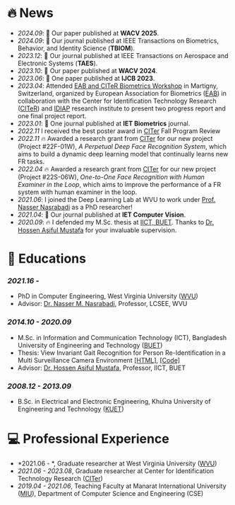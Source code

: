 # 🔥 News
- *2024.09*: 🎉 Our paper published at **WACV 2025**.
- *2024.09*: 🎉 Our journal published at IEEE Transactions on Biometrics, Behavior, and Identity Science (**TBIOM**).
- *2023.12*: 🎉 Our journal published at IEEE Transactions on Aerospace and Electronic Systems (**TAES**).
- *2023.10*: 🎉 Our paper published at **WACV 2024**.
- *2023.06*: 🎉 One paper published at **IJCB 2023**.
- *2023.04*: Attended [EAB and CITeR Biometrics Workshop](https://eab.org/events/program/312?ts=1674459113551) in Martigny, Switzerland, organized by European Association for Biometrics ([EAB](https://eab.org/)) in collaboration with the Center for Identification Technology Research ([CITeR](https://citer.clarkson.edu/)) and [IDIAP](https://www.idiap.ch/en) research institute to present two progress report and one final project report.
- *2023.01*: 🎉 One journal published at **IET Biometrics** journal.
- *2022.11* I received the best poster award in [CITer](https://citer.clarkson.edu/) Fall Program Review
- *2022.11* 🔥 Awarded a research grant from [CITer](https://citer.clarkson.edu/) for our new project (Project #22F-01W), *A Perpetual Deep Face Recognition System*, which aims to build a dynamic deep learning model that continually learns new FR tasks.
- *2022.04* 🔥 Awarded a research grant from [CITer](https://citer.clarkson.edu/) for our new project (Project #22S-06W), *One-to-One Face Recognition with Human Examiner in the Loop*, which aims to improve the performance of a FR system with human examiner in the loop.
- *2021.06*: I joined the Deep Learning Lab at WVU to work under [Prof. Nasser Nasrabadi](https://ep.jhu.edu/faculty/nasser-nasrabadi/) as a PhD researcher!
- *2021.04*: 🎉 Our journal published at **IET Computer Vision**.
- *2020.09*: 🔥 I defended my M.Sc. thesis at [IICT, BUET](https://iict.buet.ac.bd/). Thanks to [Dr. Hossen Asiful Mustafa](https://iict.buet.ac.bd/?page_id=54) for your invaluable supervision.

# 📖 Educations
### *2021.16 -*
- PhD in Computer Engineering, West Virginia University ([WVU](https://www.wvu.edu))
- Advisor: [Dr. Nasser M. Nasrabadi](https://nassernasrabadi.faculty.wvu.edu/), Professor, LCSEE, WVU

### *2014.10 - 2020.09*
- M.Sc. in Information and Communication Technology (ICT), Bangladesh University of Engineering and Technology ([BUET](https://www.buet.ac.bd/web/))
- Thesis: View Invariant Gait Recognition for Person Re-Identification in a Multi Surveillance Camera Environment [\[HTML\]](http://lib.buet.ac.bd:8080/xmlui/handle/123456789/5880), [\[Code\]](https://github.com/Mahedi-61/temporal_network)
- Advisor: [Dr. Hossen Asiful Mustafa](https://iict.buet.ac.bd/?page_id=54), Professor, IICT, BUET

### *2008.12 - 2013.09* 
- B.Sc. in Electrical and Electronic Engineering, Khulna University of Engineering and Technology ([KUET](https://kuet.ac.bd/))

# 💻 Professional Experience
- *2021.06 - *, Graduate researcher at West Virginia University ([WVU](https://www.wvu.edu)) 
- *2021.06 - 2023.08*, Graduate researcher at Center for Identification Technology Research ([CITer](https://citer.clarkson.edu/)) 
- *2019.04 - 2021.06*, Teaching Faculty at Manarat International University ([MIU](https://manarat.ac.bd/)), Department of Computer Science and Engineering (CSE)